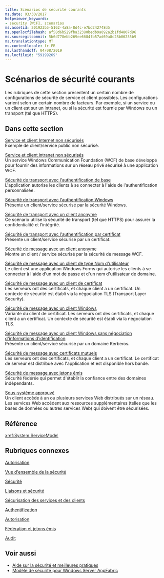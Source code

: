 ```yaml
---
title: Scénarios de sécurité courants
ms.date: 03/30/2017
helpviewer_keywords:
- security [WCF], scenarios
ms.assetid: 201923b5-5162-4a8a-8d4c-e7bd242748d5
ms.openlocfilehash: af58d6b529fba32380bedb9a892a2b1fd4807d96
ms.sourcegitcommit: 5b6d778ebb269ee6684fb57ad69a8c28b06235b9
ms.translationtype: MT
ms.contentlocale: fr-FR
ms.lasthandoff: 04/08/2019
ms.locfileid: "59199269"
---
```

# <a name="common-security-scenarios"></a>Scénarios de sécurité courants
Les rubriques de cette section présentent un certain nombre de configurations de sécurité de service et client possibles. Les configurations varient selon un certain nombre de facteurs. Par exemple, si un service ou un client est sur un intranet, ou si la sécurité est fournie par Windows ou un transport (tel que HTTPS).  
  
## <a name="in-this-section"></a>Dans cette section  
 [Service et client Internet non sécurisés](../../../../docs/framework/wcf/feature-details/internet-unsecured-client-and-service.md)  
 Exemple de client/service public non sécurisé.  
  
 [Service et client intranet non sécurisés](../../../../docs/framework/wcf/feature-details/intranet-unsecured-client-and-service.md)  
 Un service Windows Communication Foundation (WCF) de base développé pour fournir des informations sur un réseau privé sécurisé à une application WCF.  
  
 [Sécurité de transport avec l'authentification de base](../../../../docs/framework/wcf/feature-details/transport-security-with-basic-authentication.md)  
 L'application autorise les clients à se connecter à l'aide de l'authentification personnalisée.  
  
 [Sécurité de transport avec l'authentification Windows](../../../../docs/framework/wcf/feature-details/transport-security-with-windows-authentication.md)  
 Présente un client/service sécurisé par la sécurité Windows.  
  
 [Sécurité de transport avec un client anonyme](../../../../docs/framework/wcf/feature-details/transport-security-with-an-anonymous-client.md)  
 Ce scénario utilise la sécurité de transport (tel que HTTPS) pour assurer la confidentialité et l'intégrité.  
  
 [Sécurité de transport avec l'authentification par certificat](../../../../docs/framework/wcf/feature-details/transport-security-with-certificate-authentication.md)  
 Présente un client/service sécurisé par un certificat.  
  
 [Sécurité de message avec un client anonyme](../../../../docs/framework/wcf/feature-details/message-security-with-an-anonymous-client.md)  
 Montre un client / service sécurisé par la sécurité de message WCF.  
  
 [Sécurité de message avec un client de type Nom d'utilisateur](../../../../docs/framework/wcf/feature-details/message-security-with-a-user-name-client.md)  
 Le client est une application Windows Forms qui autorise les clients à se connecter à l'aide d'un mot de passe et d'un nom d'utilisateur de domaine.  
  
 [Sécurité de message avec un client de certificat](../../../../docs/framework/wcf/feature-details/message-security-with-a-certificate-client.md)  
 Les serveurs ont des certificats, et chaque client a un certificat. Un contexte de sécurité est établi via la négociation TLS (Transport Layer Security).  
  
 [Sécurité de message avec un client Windows](../../../../docs/framework/wcf/feature-details/message-security-with-a-windows-client.md)  
 Variante du client de certificat. Les serveurs ont des certificats, et chaque client a un certificat. Un contexte de sécurité est établi via la négociation TLS.  
  
 [Sécurité de message avec un client Windows sans négociation d'informations d'identification](../../../../docs/framework/wcf/feature-details/message-security-with-a-windows-client-without-credential-negotiation.md)  
 Présente un client/service sécurisé par un domaine Kerberos.  
  
 [Sécurité de message avec certificats mutuels](../../../../docs/framework/wcf/feature-details/message-security-with-mutual-certificates.md)  
 Les serveurs ont des certificats, et chaque client a un certificat. Le certificat de serveur est distribué avec l'application et est disponible hors bande.  
  
 [Sécurité de message avec jetons émis](../../../../docs/framework/wcf/feature-details/message-security-with-issued-tokens.md)  
 Sécurité fédérée qui permet d'établir la confiance entre des domaines indépendants.  
  
 [Sous-système approuvé](../../../../docs/framework/wcf/feature-details/trusted-subsystem.md)  
 Un client accède à un ou plusieurs services Web distribués sur un réseau. Les services Web accèdent aux ressources supplémentaires (telles que les bases de données ou autres services Web) qui doivent être sécurisées.  
  
## <a name="reference"></a>Référence  
 <xref:System.ServiceModel>  
  
## <a name="related-sections"></a>Rubriques connexes  
 [Autorisation](../../../../docs/framework/wcf/feature-details/authorization-in-wcf.md)  
  
 [Vue d'ensemble de la sécurité](../../../../docs/framework/wcf/feature-details/security-overview.md)  
  
 [Sécurité](../../../../docs/framework/wcf/feature-details/security.md)  
  
 [Liaisons et sécurité](../../../../docs/framework/wcf/feature-details/bindings-and-security.md)  
  
 [Sécurisation des services et des clients](../../../../docs/framework/wcf/feature-details/securing-services-and-clients.md)  
  
 [Authentification](../../../../docs/framework/wcf/feature-details/authentication-in-wcf.md)  
  
 [Autorisation](../../../../docs/framework/wcf/feature-details/authorization-in-wcf.md)  
  
 [Fédération et jetons émis](../../../../docs/framework/wcf/feature-details/federation-and-issued-tokens.md)  
  
 [Audit](../../../../docs/framework/wcf/feature-details/auditing-security-events.md)  
  
## <a name="see-also"></a>Voir aussi

- [Aide sur la sécurité et meilleures pratiques](../../../../docs/framework/wcf/feature-details/security-guidance-and-best-practices.md)
- [Modèle de sécurité pour Windows Server AppFabric](https://go.microsoft.com/fwlink/?LinkID=201279&clcid=0x409)
